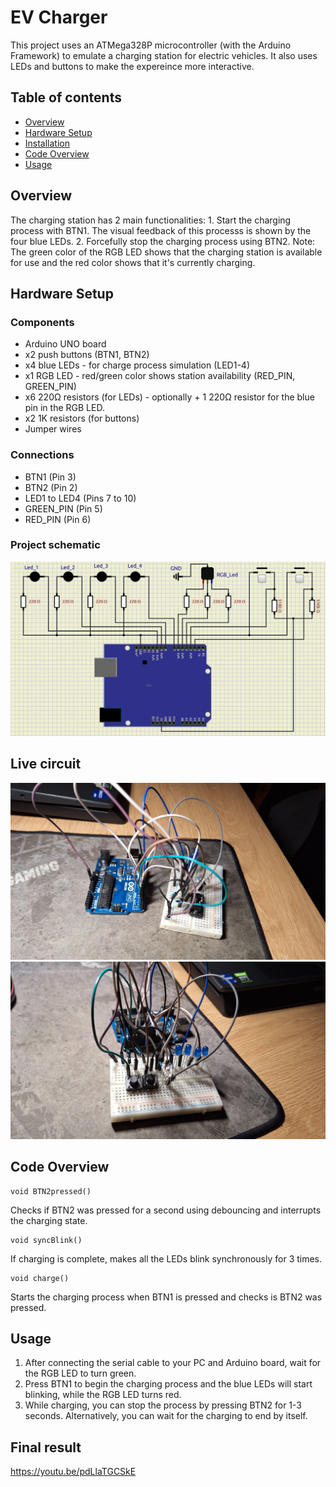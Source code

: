 # EV Charger
This project uses an ATMega328P microcontroller (with the Arduino Framework) to emulate a charging station for electric vehicles. It also uses LEDs and buttons to make the expereince more interactive.

## Table of contents
- [Overview](#overview)
- [Hardware Setup](#hardware-setup)
- [Installation](#installation)
- [Code Overview](#code-overview)
- [Usage](#usage)


## Overview
The charging station has 2 main functionalities:
    1. Start the charging process with BTN1. The visual feedback of this processs is shown by the four blue LEDs.
    2. Forcefully stop the charging process using BTN2.
    Note: The green color of the RGB LED shows that the charging station is available for use and the red color shows that it's currently charging.

## Hardware Setup
### Components
- Arduino UNO board
- x2 push buttons (BTN1, BTN2)
- x4 blue LEDs - for charge process simulation (LED1-4)
- x1 RGB LED - red/green color shows station availability (RED_PIN, GREEN_PIN)
- x6 220Ω resistors (for LEDs) - optionally + 1 220Ω resistor for the blue pin in the RGB LED.
- x2 1K resistors (for buttons)
- Jumper wires

### Connections
- BTN1 (Pin 3)
- BTN2 (Pin 2)
- LED1 to LED4 (Pins 7 to 10)
- GREEN_PIN (Pin 5)
- RED_PIN (Pin 6)

### Project schematic
![Circuit](./aux/schema1.png)
## Live circuit
![circ1](./aux/poza_circ.jpeg)
![circ2](./aux/poza_circ2.jpeg)
## Code Overview
```
void BTN2pressed()
```
Checks if BTN2 was pressed for a second using debouncing and interrupts the charging state.
```
void syncBlink()
```
If charging is complete, makes all the LEDs blink synchronously for 3 times.
```
void charge()
```
Starts the charging process when BTN1 is pressed and checks is BTN2 was pressed.
## Usage
1. After connecting the serial cable to your PC and Arduino board, wait for the RGB LED to turn green.
2. Press BTN1 to begin the charging process and the blue LEDs will start blinking, while the RGB LED turns red.
3. While charging, you can stop the process by pressing BTN2 for 1-3 seconds. Alternatively, you can wait for the charging to end by itself.

## Final result
https://youtu.be/pdLlaTGCSkE

